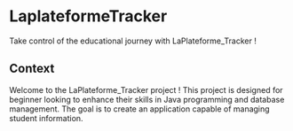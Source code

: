 # LaplateformeTracker

Take control of the educational journey with LaPlateforme_Tracker !

## Context

Welcome to the LaPlateforme_Tracker project !
This project is designed for beginner looking to enhance their skills in Java programming and database management. The goal is to create an application capable of managing student information.


